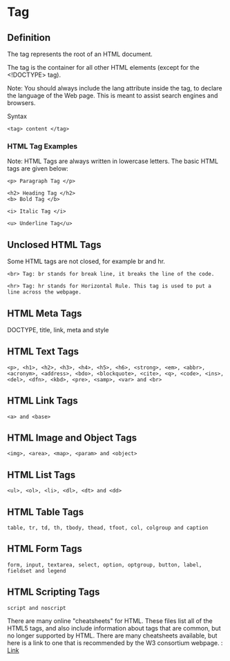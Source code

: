 # Tag
##  Definition 
The <html> tag represents the root of an HTML document.

The <html> tag is the container for all other HTML elements (except for the <!DOCTYPE> tag).

Note: You should always include the lang attribute inside the <html> tag, to declare the language of the Web page. This is meant to assist search engines and browsers.
  
Syntax
```
<tag> content </tag>
```

### HTML Tag Examples
Note: HTML Tags are always written in lowercase letters. The basic HTML tags are given below:
```
<p> Paragraph Tag </p>

<h2> Heading Tag </h2>
<b> Bold Tag </b>

<i> Italic Tag </i>

<u> Underline Tag</u>
```

## Unclosed HTML Tags
Some HTML tags are not closed, for example br and hr.
```
<br> Tag: br stands for break line, it breaks the line of the code.

<hr> Tag: hr stands for Horizontal Rule. This tag is used to put a line across the webpage.
```
## HTML Meta Tags
DOCTYPE, title, link, meta and style

## HTML Text Tags
```
<p>, <h1>, <h2>, <h3>, <h4>, <h5>, <h6>, <strong>, <em>, <abbr>, <acronym>, <address>, <bdo>, <blockquote>, <cite>, <q>, <code>, <ins>, <del>, <dfn>, <kbd>, <pre>, <samp>, <var> and <br>
```
## HTML Link Tags
```
<a> and <base>
```
## HTML Image and Object Tags
```
<img>, <area>, <map>, <param> and <object>
```
## HTML List Tags
```
<ul>, <ol>, <li>, <dl>, <dt> and <dd>
```

## HTML Table Tags
```
table, tr, td, th, tbody, thead, tfoot, col, colgroup and caption
```

## HTML Form Tags
```
form, input, textarea, select, option, optgroup, button, label, fieldset and legend
```
## HTML Scripting Tags
```
script and noscript
```
There are many online "cheatsheets" for HTML. These files list all of the HTML5 tags, and also include information about tags that are common, but no longer supported by HTML. There are many cheatsheets available, but here is a link to one that is recommended by the W3 consortium webpage. : [Link](https://www.wpkube.com/html5-cheat-sheet/)

